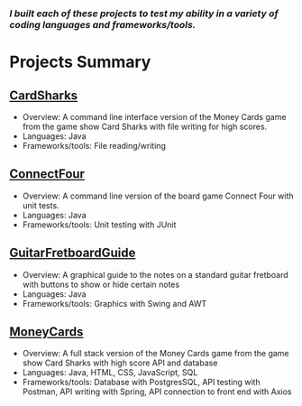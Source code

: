 ### ***I built each of these projects to test my ability in a variety of coding languages and frameworks/tools.*** 

 # Projects Summary

## [CardSharks](https://github.com/ChessGuy/side-projects/tree/main/CardSharks)
- Overview:  A command line interface version of the Money Cards game from the game show Card Sharks  with file writing for high scores.
- Languages:  Java
- Frameworks/tools:  File reading/writing

## [ConnectFour](https://github.com/ChessGuy/side-projects/tree/main/ConnectFour)
- Overview:  A command line version of the board game Connect Four with unit tests.
- Languages:  Java
- Frameworks/tools:  Unit testing with JUnit

## [GuitarFretboardGuide](https://github.com/ChessGuy/side-projects/tree/main/GuitarFretboardGuide)
- Overview:  A graphical guide to the notes on a standard guitar fretboard with buttons to show or hide certain notes
- Languages:  Java
- Frameworks/tools:  Graphics with Swing and AWT

## [MoneyCards](https://github.com/ChessGuy/side-projects/tree/main/MoneyCards)
- Overview:  A full stack version of the Money Cards game from the game show Card Sharks with high score API and database 
- Languages:  Java, HTML, CSS, JavaScript, SQL
- Frameworks/tools:  Database with PostgresSQL, API testing with Postman, API writing with Spring, API connection to front end with Axios
